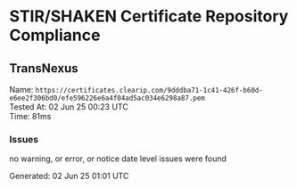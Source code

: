 # STIR/SHAKEN Certificate Repository Compliance

## TransNexus

Name: `https://certificates.clearip.com/9dddba71-1c41-426f-b60d-e6ee2f306bd0/efe596226e6a4f04ad5ac034e6298a87.pem`\
Tested At: 02 Jun 25 00:23 UTC\
Time: 81ms

### Issues

no warning, or error, or notice date level issues were found

Generated: 02 Jun 25 01:01 UTC